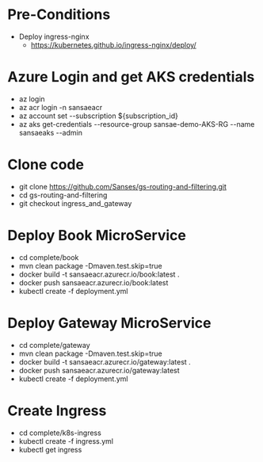 # Pre-Conditions
- Deploy ingress-nginx
  - https://kubernetes.github.io/ingress-nginx/deploy/

# Azure Login and get AKS credentials
- az login
- az acr login -n sansaeacr
- az account set --subscription ${subscription_id}
- az aks get-credentials --resource-group sansae-demo-AKS-RG --name sansaeaks --admin

# Clone code
- git clone https://github.com/Sanses/gs-routing-and-filtering.git
- cd gs-routing-and-filtering
- git checkout ingress_and_gateway

# Deploy Book MicroService
- cd complete/book
- mvn clean package -Dmaven.test.skip=true
- docker build -t sansaeacr.azurecr.io/book:latest .
- docker push sansaeacr.azurecr.io/book:latest
- kubectl create -f deployment.yml

# Deploy Gateway MicroService
- cd complete/gateway
- mvn clean package -Dmaven.test.skip=true
- docker build -t sansaeacr.azurecr.io/gateway:latest .
- docker push sansaeacr.azurecr.io/gateway:latest
- kubectl create -f deployment.yml

# Create Ingress
- cd complete/k8s-ingress
- kubectl create -f ingress.yml
- kubectl get ingress
